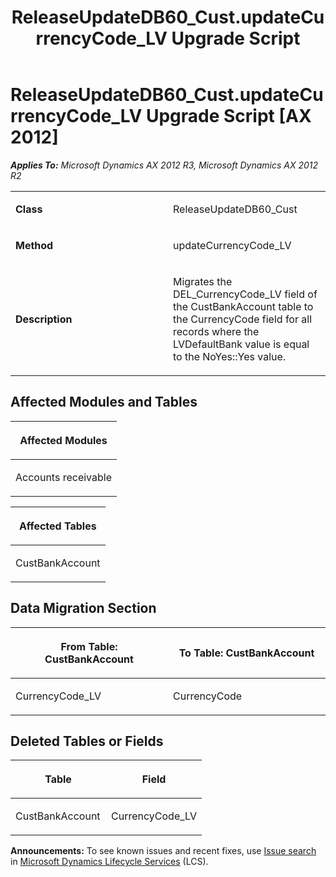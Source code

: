 ﻿---
title: ReleaseUpdateDB60_Cust.updateCurrencyCode_LV Upgrade Script
TOCTitle: ReleaseUpdateDB60_Cust.updateCurrencyCode_LV Upgrade Script
ms:assetid: 3e088d26-1940-4b50-cceb-9fefdf9c355c
ms:mtpsurl: https://msdn.microsoft.com/en-us/library/JJ718753(v=AX.60)
ms:contentKeyID: 49707794
ms.date: 05/18/2015
mtps_version: v=AX.60
---

# ReleaseUpdateDB60\_Cust.updateCurrencyCode\_LV Upgrade Script [AX 2012]


_**Applies To:** Microsoft Dynamics AX 2012 R3, Microsoft Dynamics AX 2012 R2_

<table>
<colgroup>
<col style="width: 50%" />
<col style="width: 50%" />
</colgroup>
<tbody>
<tr class="odd">
<td><p><strong>Class</strong></p></td>
<td><p>ReleaseUpdateDB60_Cust</p></td>
</tr>
<tr class="even">
<td><p><strong>Method</strong></p></td>
<td><p>updateCurrencyCode_LV</p></td>
</tr>
<tr class="odd">
<td><p><strong>Description</strong></p></td>
<td><p>Migrates the DEL_CurrencyCode_LV field of the CustBankAccount table to the CurrencyCode field for all records where the LVDefaultBank value is equal to the NoYes::Yes value.</p></td>
</tr>
</tbody>
</table>


## Affected Modules and Tables

<table>
<colgroup>
<col style="width: 100%" />
</colgroup>
<thead>
<tr class="header">
<th><p>Affected Modules</p></th>
</tr>
</thead>
<tbody>
<tr class="odd">
<td><p>Accounts receivable</p></td>
</tr>
</tbody>
</table>


<table>
<colgroup>
<col style="width: 100%" />
</colgroup>
<thead>
<tr class="header">
<th><p>Affected Tables</p></th>
</tr>
</thead>
<tbody>
<tr class="odd">
<td><p>CustBankAccount</p></td>
</tr>
</tbody>
</table>


## Data Migration Section

<table>
<colgroup>
<col style="width: 50%" />
<col style="width: 50%" />
</colgroup>
<thead>
<tr class="header">
<th><p>From Table: CustBankAccount</p></th>
<th><p>To Table: CustBankAccount</p></th>
</tr>
</thead>
<tbody>
<tr class="odd">
<td><p>CurrencyCode_LV</p></td>
<td><p>CurrencyCode</p></td>
</tr>
</tbody>
</table>


## Deleted Tables or Fields

<table>
<colgroup>
<col style="width: 50%" />
<col style="width: 50%" />
</colgroup>
<thead>
<tr class="header">
<th><p>Table</p></th>
<th><p>Field</p></th>
</tr>
</thead>
<tbody>
<tr class="odd">
<td><p>CustBankAccount</p></td>
<td><p>CurrencyCode_LV</p></td>
</tr>
</tbody>
</table>

  
**Announcements:** To see known issues and recent fixes, use [Issue search](http://go.microsoft.com/fwlink/?linkid=389258) in [Microsoft Dynamics Lifecycle Services](http://go.microsoft.com/fwlink/?linkid=306505) (LCS).

